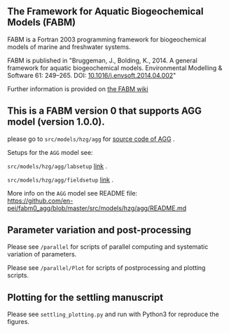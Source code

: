 

## The **F**ramework for **A**quatic **B**iogeochemical **M**odels (**FABM**)

FABM is a Fortran 2003 programming framework for biogeochemical models of marine and freshwater systems.

FABM is published in "Bruggeman, J., Bolding, K., 2014. A general framework for aquatic biogeochemical models. Environmental Modelling & Software 61: 249–265. DOI: [10.1016/j.envsoft.2014.04.002](http://dx.doi.org/10.1016/j.envsoft.2014.04.002)"

Further information is provided on [the FABM wiki](http://fabm.net/wiki)

## This is a FABM version 0 that supports AGG model (version 1.0.0).
please go to `src/models/hzg/agg` for  [source code of AGG](https://github.com/en-pei/fabm0_agg/blob/8461eac78cb93c67235f7fedb02a2ac0a1b175eb/src/models/hzg/agg/) .

Setups for the `AGG` model see:

`src/models/hzg/agg/labsetup`   [link](https://github.com/en-pei/fabm0_agg/tree/master/src/models/hzg/agg/labsetup) .


`src/models/hzg/agg/fieldsetup`  [link](https://github.com/en-pei/fabm0_agg/tree/f8f95f43f2f9844545993d3a766b418f182806d2/src/models/hzg/agg/fieldsetup) . 



More info on the `AGG` model see README file:  
https://github.com/en-pei/fabm0_agg/blob/master/src/models/hzg/agg/README.md

## Parameter variation and post-processing 
Please see `/parallel` for scripts of parallel computing and systematic variation of parameters.

Please see `/parallel/Plot` for scripts of postprocessing and plotting scripts.


## Plotting for the settling manuscript
Please see `settling_plotting.py` and run with Python3 for reproduce the figures.

